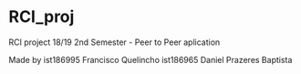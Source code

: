 # RCI_proj
RCI project 18/19 2nd Semester - Peer to Peer aplication


Made by
ist186995 Francisco Quelincho
ist186965 Daniel Prazeres Baptista

